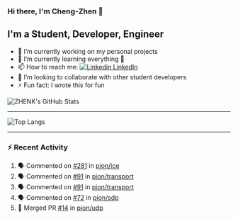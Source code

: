 ### Hi there, I'm Cheng-Zhen 👋

## I'm a Student, Developer, Engineer
- 🔭 I’m currently working on my personal projects
- 🌱 I’m currently learning everything 🤣
- 📫 How to reach me: [![Linkedin](https://i.stack.imgur.com/gVE0j.png) LinkedIn](https://www.linkedin.com/in/chengzhenyang/)
- 👯 I’m looking to collaborate with other student developers
- ⚡ Fun fact: I wrote this for fun


![ZHENK's GitHub Stats](https://github-readme-stats.vercel.app/api?username=scorpionknifes&show_icons=true&count_private=true&hide=stars&theme=dracula&include_all_commits=true)


---

![Top Langs](https://github-readme-stats.vercel.app/api/top-langs/?username=scorpionknifes&layout=compact&theme=dracula&card_width=446)

---

### :zap: Recent Activity

<!--START_SECTION:activity-->
1. 🗣 Commented on [#281](https://github.com/pion/ice/issues/281) in [pion/ice](https://github.com/pion/ice)
2. 🗣 Commented on [#91](https://github.com/pion/transport/issues/91) in [pion/transport](https://github.com/pion/transport)
3. 🗣 Commented on [#91](https://github.com/pion/transport/issues/91) in [pion/transport](https://github.com/pion/transport)
4. 🗣 Commented on [#72](https://github.com/pion/sdp/issues/72) in [pion/sdp](https://github.com/pion/sdp)
5. 🎉 Merged PR [#14](https://github.com/pion/udp/pull/14) in [pion/udp](https://github.com/pion/udp)
<!--END_SECTION:activity-->

